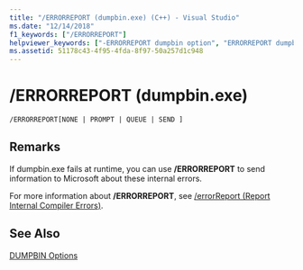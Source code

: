 ```yaml
---
title: "/ERRORREPORT (dumpbin.exe) (C++) - Visual Studio"
ms.date: "12/14/2018"
f1_keywords: ["/ERRORREPORT"]
helpviewer_keywords: ["-ERRORREPORT dumpbin option", "ERRORREPORT dumpbin option", "/ERRORREPORT dumpbin option"]
ms.assetid: 51178c43-4f95-4fda-8f97-50a257d1c948
---
```

# /ERRORREPORT (dumpbin.exe)

```
/ERRORREPORT[NONE | PROMPT | QUEUE | SEND ]
```

## Remarks

If dumpbin.exe fails at runtime, you can use **/ERRORREPORT** to send information to Microsoft about these internal errors.

For more information about **/ERRORREPORT**, see [/errorReport (Report Internal Compiler Errors)](errorreport-report-internal-compiler-errors.md).

## See Also

[DUMPBIN Options](dumpbin-options.md)